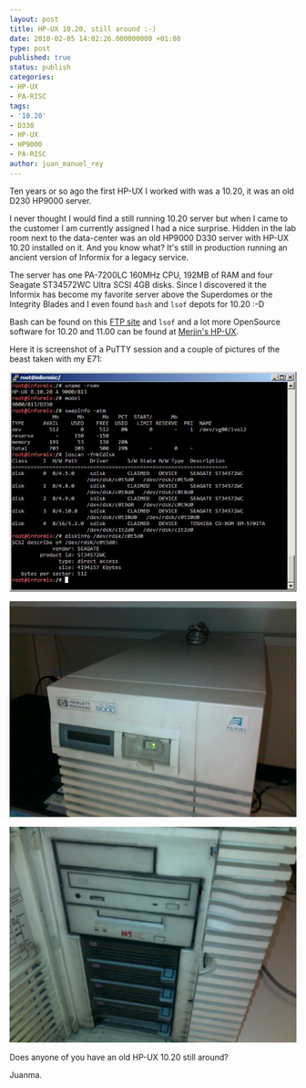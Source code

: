 ```yaml
---
layout: post
title: HP-UX 10.20, still around :-)
date: 2010-02-05 14:02:26.000000000 +01:00
type: post
published: true
status: publish
categories:
- HP-UX
- PA-RISC
tags:
- '10.20'
- D330
- HP-UX
- HP9000
- PA-RISC
author: juan_manuel_rey
---
```


Ten years or so ago the first HP-UX I worked with was a 10.20, it was an old D230 HP9000 server.

I never thought I would find a still running 10.20 server but when I came to the customer I am currently assigned I had a nice surprise. Hidden in the lab room next to the data-center was an old HP9000 D330 server with HP-UX 10.20 installed on it. And you know what? It's still in production running an ancient version of Informix for a legacy service.

The server has one PA-7200LC 160MHz CPU, 192MB of RAM and four Seagate ST34572WC Ultra SCSI 4GB disks. Since I discovered it the Informix has become my favorite server above the Superdomes or the Integrity Blades and I even found `bash` and `lsof` depots for 10.20 :-D

Bash can be found on this [FTP site](http://ftp.hi.is/pub/unix/hpux/) and `lsof` and a lot more OpenSource software for 10.20 and 11.00 can be found at [Merjin's HP-UX](http://mirrors.develooper.com/hpux/downloads.html).

Here it is screenshot of a PuTTY session and a couple of pictures of the beast taken with my E71:

[![HP-UX 10.20](/images/10_20.jpg "HP-UX 10.20")]({{site.url}}/images/10_20.jpg)

[![D330](/images/d330_view.jpg "D330")]({{site.url}}/images/d330_view.jpg)

[![D330 Disks](/images/d330_disks.jpg "D330_disks")]({{site.url}}/images/d330_disks.jpg)

Does anyone of you have an old HP-UX 10.20 still around?

Juanma.
